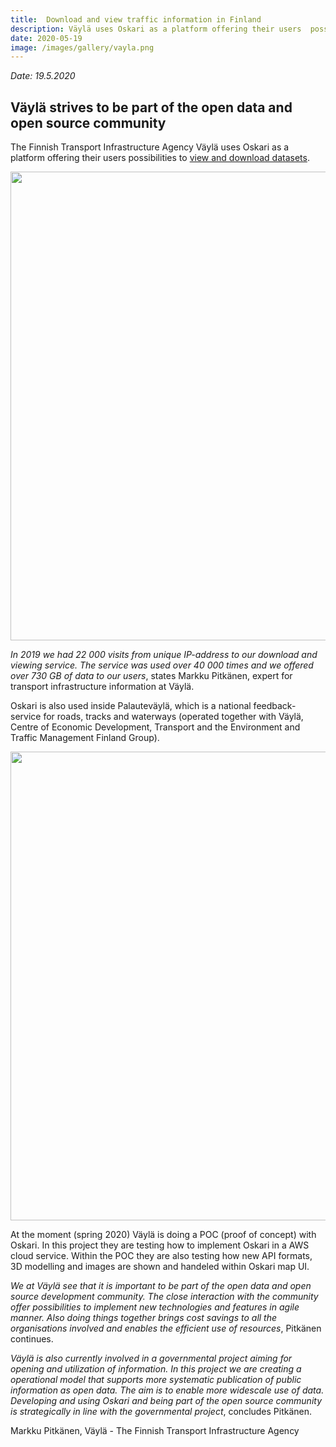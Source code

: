 ```yaml
---
title:  Download and view traffic information in Finland
description: Väylä uses Oskari as a platform offering their users  possibilities to view and download datasets
date: 2020-05-19
image: /images/gallery/vayla.png
---
```

*Date: 19.5.2020*

## Väylä strives to be part of the open data and open source community

The Finnish Transport Infrastructure Agency Väylä uses Oskari as a platform offering their users  possibilities to [view and download datasets](https://julkinen.vayla.fi/oskari/?lang=en). 

<img src="/images/gallery/vayla.png" width="750" class="img-responsive"/>

*In 2019 we had 22 000 visits from unique IP-address to our download and viewing service. The service was used over 40 000 times and we offered over 730 GB of data to our users*, 
states Markku Pitkänen, expert for transport infrastructure information at Väylä. 

Oskari is also used inside Palauteväylä, which is a national feedback-service for roads, tracks and waterways (operated together with Väylä, Centre of Economic Development, Transport and the Environment and Traffic Management Finland Group).  

<img src="/images/gallery/privateroads.png" width="750" class="img-responsive"/>

At the moment (spring 2020) Väylä is doing a POC (proof of concept) with Oskari. In this project they are testing how to implement Oskari in a AWS cloud service. Within the POC they are also testing how new API formats, 3D modelling and images are shown and handeled within Oskari map UI. 

*We at Väylä see that it is important to be part of the open data and open source development community. 
The close interaction with the community offer possibilities to implement new technologies and features in agile manner. 
Also doing things together brings cost savings to all the organisations involved and enables the efficient use of resources*, Pitkänen continues. 

*Väylä is also currently involved in a governmental project aiming for opening and utilization of information. 
In this project we are creating a operational model that supports more systematic publication of public information as open data. The aim is to enable more widescale use of data. 
Developing and using Oskari and being part of the open source community is strategically in line with the governmental project*, concludes Pitkänen.

Markku Pitkänen,
Väylä - The Finnish Transport Infrastructure Agency  
